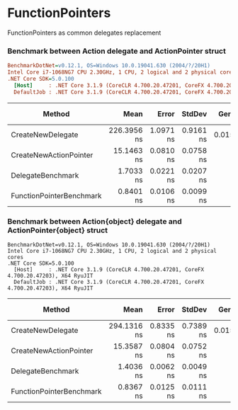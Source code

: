 # FunctionPointers
FunctionPointers as common delegates replacement


### Benchmark between Action delegate and ActionPointer struct

```ini
BenchmarkDotNet=v0.12.1, OS=Windows 10.0.19041.630 (2004/?/20H1)
Intel Core i7-1068NG7 CPU 2.30GHz, 1 CPU, 2 logical and 2 physical cores
.NET Core SDK=5.0.100
  [Host]     : .NET Core 3.1.9 (CoreCLR 4.700.20.47201, CoreFX 4.700.20.47203), X64 RyuJIT
  DefaultJob : .NET Core 3.1.9 (CoreCLR 4.700.20.47201, CoreFX 4.700.20.47203), X64 RyuJIT
```
|                   Method |        Mean |     Error |    StdDev |  Gen 0 | Gen 1 | Gen 2 | Allocated |
|------------------------- |------------:|----------:|----------:|-------:|------:|------:|----------:|
|        CreateNewDelegate | 226.3956 ns | 1.0971 ns | 0.9161 ns | 0.0153 |     - |     - |      64 B |
|   CreateNewActionPointer |  15.1463 ns | 0.0810 ns | 0.0758 ns |      - |     - |     - |         - |
|        DelegateBenchmark |   1.7033 ns | 0.0221 ns | 0.0207 ns |      - |     - |     - |         - |
| FunctionPointerBenchmark |   0.8401 ns | 0.0106 ns | 0.0099 ns |      - |     - |     - |         - |


### Benchmark between Action{object} delegate and ActionPointer{object} struct

```
BenchmarkDotNet=v0.12.1, OS=Windows 10.0.19041.630 (2004/?/20H1)
Intel Core i7-1068NG7 CPU 2.30GHz, 1 CPU, 2 logical and 2 physical cores
.NET Core SDK=5.0.100
  [Host]     : .NET Core 3.1.9 (CoreCLR 4.700.20.47201, CoreFX 4.700.20.47203), X64 RyuJIT
  DefaultJob : .NET Core 3.1.9 (CoreCLR 4.700.20.47201, CoreFX 4.700.20.47203), X64 RyuJIT
```

|                   Method |        Mean |     Error |    StdDev |  Gen 0 | Gen 1 | Gen 2 | Allocated |
|------------------------- |------------:|----------:|----------:|-------:|------:|------:|----------:|
|        CreateNewDelegate | 294.1316 ns | 0.8335 ns | 0.7389 ns | 0.0153 |     - |     - |      64 B |
|   CreateNewActionPointer |  15.3587 ns | 0.0804 ns | 0.0752 ns |      - |     - |     - |         - |
|        DelegateBenchmark |   1.4036 ns | 0.0062 ns | 0.0049 ns |      - |     - |     - |         - |
| FunctionPointerBenchmark |   0.8367 ns | 0.0125 ns | 0.0111 ns |      - |     - |     - |         - |
